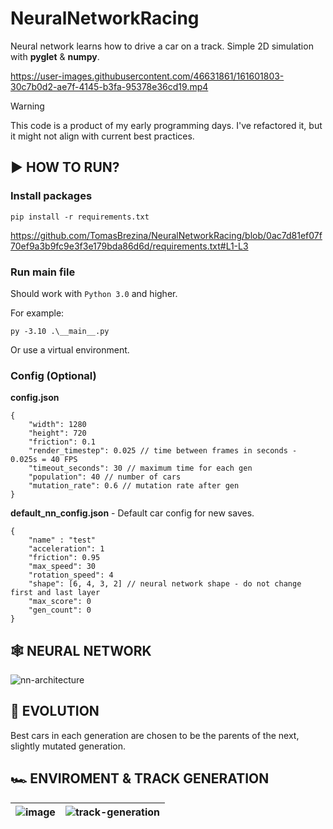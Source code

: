 
# NeuralNetworkRacing

Neural network learns how to drive a car on a track.
Simple 2D simulation with **pyglet** & **numpy**.



https://user-images.githubusercontent.com/46631861/161601803-30c7b0d2-ae7f-4145-b3fa-95378e36cd19.mp4


> [!WARNING]
> This code is a product of my early programming days. I've refactored it, but it might not align with current best practices.

## ▶️️ HOW TO RUN?

### Install packages
    pip install -r requirements.txt

https://github.com/TomasBrezina/NeuralNetworkRacing/blob/0ac7d81ef07f70ef9a3b9fc9e3f3e179bda86d6d/requirements.txt#L1-L3

### Run main file
Should work with ``Python 3.0`` and higher.

For example:

    py -3.10 .\__main__.py

Or use a virtual environment.

### Config (Optional)

**config.json**

    {
	    "width": 1280
	    "height": 720
	    "friction": 0.1
	    "render_timestep": 0.025 // time between frames in seconds - 0.025s = 40 FPS
	    "timeout_seconds": 30 // maximum time for each gen
	    "population": 40 // number of cars
	    "mutation_rate": 0.6 // mutation rate after gen
    }

**default_nn_config.json** - Default car config for new saves.  

    {
	    "name" : "test" 
	    "acceleration": 1
	    "friction": 0.95
	    "max_speed": 30 
	    "rotation_speed": 4
	    "shape": [6, 4, 3, 2] // neural network shape - do not change first and last layer
	    "max_score": 0
	    "gen_count": 0
    }

## 🕸️ NEURAL NETWORK
![nn-architecture](https://user-images.githubusercontent.com/46631861/161595500-a58ccd65-840a-4ced-b3b1-123bc6ee9926.png)

## 🧬 EVOLUTION
Best cars in each generation are chosen to be the parents of the next, slightly mutated generation.

## 🏎️ ENVIROMENT & TRACK GENERATION

| ![image](https://user-images.githubusercontent.com/46631861/161503165-7a99e1e1-d726-4797-8167-4bb582fa3457.png) | ![track-generation](https://user-images.githubusercontent.com/46631861/161503022-bf0ca0d1-f678-48ce-b570-5bcaaa47b6f3.gif) | 
|--|--|

